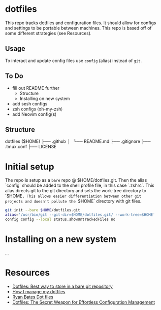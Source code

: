 # dotfiles

This repo tracks dotfiles and configuration files. It should allow for configs and settings to be portable between machines. This repo is based off of some different strategies (see Resources).  

## Usage

To interact and update config files use `config` (alias) instead of `git`.

## To Do

* fill out README further
    * Structure
    * Installing on new system
* add sesh configs
* zsh configs (oh-my-zsh)
* add Neovim config(s)

## Structure

dotfiles ($HOME)
├── .github
│   └── README.md
├── .gitignore
├── .tmux.conf
├── LICENSE

# Initial setup

The repo is setup as a `bare` repo @ $HOME/dotfiles.git. Then the alias `config` should be added to the shell profile file, in this case `.zshrc`. This alias directs git to the git directory and sets the work-tree directory to `$HOME`. This allows easier differentiation between other git projects and doesn't pollute the `$HOME` directory with git files.

```zsh
git init --bare $HOME/dotfiles.git
alias='/usr/bin/git --git-dir=$HOME/dotfiles.git/ --work-tree=$HOME'
config config --local status.showUntrackedFiles no
```

# Installing on a new system

...

# Resources

* [Dotfiles: Best way to store in a bare git repository](https://www.atlassian.com/git/tutorials/dotfiles)
* [How I manage my dotfiles](https://mohundro.com/blog/2024-08-03-how-i-manage-my-dotfiles/)
* [Ryan Bates Dot files](https://github.com/ryanb/dotfiles/tree/master)
* [Dotfiles: The Secret Weapon for Effortless Configuration Management](https://medium.com/@alexcloudstar/dotfiles-the-secret-weapon-for-effortless-configuration-management-c8354f02fbe1)
